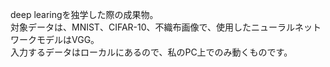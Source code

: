 deep learingを独学した際の成果物。  
対象データは、MNIST、CIFAR-10、不織布画像で、使用したニューラルネットワークモデルはVGG。  
入力するデータはローカルにあるので、私のPC上でのみ動くものです。
